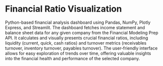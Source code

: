 # Financial Ratio Visualization


Python-based financial analysis dashboard using Pandas, NumPy, Plotly Express, and Streamlit. 
The dashboard fetches income statement and balance sheet data for any given company from the Financial Modeling Prep API. 
It calculates and visually presents crucial financial ratios, including liquidity (current, quick, cash ratios) and turnover metrics (receivables turnover, inventory turnover, payables turnover).
The user-friendly interface allows for easy exploration of trends over time, offering valuable insights into the financial health and performance of the selected company. 

